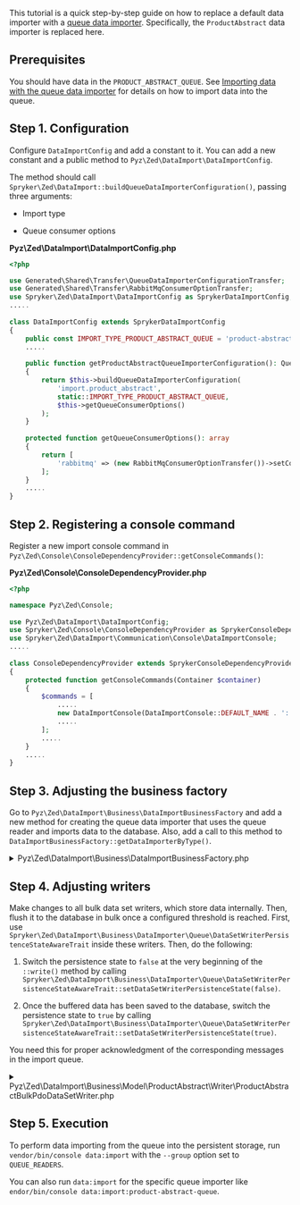 This tutorial is a quick step-by-step guide on how to replace a default data importer with a [queue data importer](https://documentation.spryker.com/docs/importing-data-with-queue-data-importer). 
Specifically, the `ProductAbstract` data importer is replaced here.

## Prerequisites
You should have data in the `PRODUCT_ABSTRACT_QUEUE`. See [Importing data with the queue data importer](https://documentation.spryker.com/docs/importing-data-with-queue-data-importer#exporing-data-from-csv-to-queue) for details on how to import data into the queue.

## Step 1. Configuration
Configure `DataImportConfig` and add a constant to it. You can add a new constant and a public method to  `Pyz\Zed\DataImport\DataImportConfig`. 

The method should call `Spryker\Zed\DataImport::buildQueueDataImporterConfiguration()`, passing three arguments:

* Import type

* Queue consumer options

**Pyz\Zed\DataImport\DataImportConfig.php**

```php
<?php

use Generated\Shared\Transfer\QueueDataImporterConfigurationTransfer;
use Generated\Shared\Transfer\RabbitMqConsumerOptionTransfer;
use Spryker\Zed\DataImport\DataImportConfig as SprykerDataImportConfig;
.....
 
class DataImportConfig extends SprykerDataImportConfig
{
    public const IMPORT_TYPE_PRODUCT_ABSTRACT_QUEUE = 'product-abstract-queue'; // We assumed you already provided the data in this queue
    .....
  
    public function getProductAbstractQueueImporterConfiguration(): QueueDataImporterConfigurationTransfer
    {
        return $this->buildQueueDataImporterConfiguration(
            'import.product_abstract',
            static::IMPORT_TYPE_PRODUCT_ABSTRACT_QUEUE,
            $this->getQueueConsumerOptions()
        );
    }
 
    protected function getQueueConsumerOptions(): array
    {
        return [
            'rabbitmq' => (new RabbitMqConsumerOptionTransfer())->setConsumerExclusive(false)->setNoWait(false),
        ];
    }
    .....
}
```

## Step 2. Registering a console command
Register a new import console command in `Pyz\Zed\Console\ConsoleDependencyProvider::getConsoleCommands()`:

**Pyz\Zed\Console\ConsoleDependencyProvider.php**

```php
<?php

namespace Pyz\Zed\Console;
 
use Pyz\Zed\DataImport\DataImportConfig;
use Spryker\Zed\Console\ConsoleDependencyProvider as SprykerConsoleDependencyProvider;
use Spryker\Zed\DataImport\Communication\Console\DataImportConsole;
.....
 
class ConsoleDependencyProvider extends SprykerConsoleDependencyProvider
{
    protected function getConsoleCommands(Container $container)
    {
        $commands = [
            .....
            new DataImportConsole(DataImportConsole::DEFAULT_NAME . ':' . DataImportConfig::IMPORT_TYPE_PRODUCT_ABSTRACT_QUEUE),
            .....
        ];
        .....
    }
    .....
}
```

## Step 3. Adjusting the business factory
Go to `Pyz\Zed\DataImport\Business\DataImportBusinessFactory` and add a new method for creating the queue data importer that uses the queue reader and imports data to the database. 
Also, add a call to this method to `DataImportBusinessFactory::getDataImporterByType()`. 

<details><summary>Pyz\Zed\DataImport\Business\DataImportBusinessFactory.php</summary>

```php
<?php

use Spryker\Zed\DataImport\Business\DataImporter\Queue\QueueDataImporterInterface;
.....
 
class DataImportBusinessFactory extends SprykerDataImportBusinessFactory
{
    .....
    public function getDataImporterByType()
    {
        .....
            case DataImportConfig::IMPORT_TYPE_PRODUCT_ABSTRACT_QUEUE:
                return $this->createProductAbstractQueueImporter($dataImportConfigurationActionTransfer);

        .....
    }
  
    protected function createProductAbstractQueueImporter(): QueueDataImporterInterface
    {
        $dataImporter = $this->createQueueDataImporter($this->getConfig()->getProductAbstractQueueImporterConfiguration());
  
        $dataSetStepBroker = $this->createTransactionAwareDataSetStepBroker(ProductAbstractHydratorStep::BULK_SIZE);
        $dataSetStepBroker
            ->addStep($this->createAddLocalesStep())
            ->addStep($this->createAddCategoryKeysStep())
            ->addStep($this->createTaxSetNameToIdTaxSetStep(ProductAbstractHydratorStep::KEY_TAX_SET_NAME))
            ->addStep($this->createAttributesExtractorStep())
            ->addStep($this->createProductLocalizedAttributesExtractorStep([
                ProductAbstractHydratorStep::KEY_NAME,
                ProductAbstractHydratorStep::KEY_URL,
                ProductAbstractHydratorStep::KEY_DESCRIPTION,
                ProductAbstractHydratorStep::KEY_META_TITLE,
                ProductAbstractHydratorStep::KEY_META_DESCRIPTION,
                ProductAbstractHydratorStep::KEY_META_KEYWORDS,
            ]))
            ->addStep(new ProductAbstractHydratorStep());
        $dataImporter->addDataSetStepBroker($dataSetStepBroker);
        $dataImporter->setDataSetWriter($this->createProductAbstractDataImportWriters());
  
        return $dataImporter;
    }
    .....
}
```
</details>

## Step 4. Adjusting writers
Make changes to all bulk data set writers, which store data internally. Then, flush it to the database in bulk once a configured threshold is reached. 
First, use `Spryker\Zed\DataImport\Business\DataImporter\Queue\DataSetWriterPersistenceStateAwareTrait` inside these writers. Then, do the following:
1. Switch the persistence state to `false` at the very beginning of the `::write()` method by calling `Spryker\Zed\DataImport\Business\DataImporter\Queue\DataSetWriterPersistenceStateAwareTrait::setDataSetWriterPersistenceState(false)`.

2. Once the buffered data has been saved to the database, switch the persistence state to `true`  by calling `Spryker\Zed\DataImport\Business\DataImporter\Queue\DataSetWriterPersistenceStateAwareTrait::setDataSetWriterPersistenceState(true)`.

You need this for proper acknowledgment of the corresponding messages in the import queue.

<details><summary>Pyz\Zed\DataImport\Business\Model\ProductAbstract\Writer\ProductAbstractBulkPdoDataSetWriter.php</summary>

```php
<?php

use Spryker\Zed\DataImport\Business\DataImporter\Queue\DataSetWriterPersistenceStateAwareTrait;
use Spryker\Zed\DataImport\Business\Model\DataSet\DataSetInterface;
use Spryker\Zed\DataImport\Business\Model\DataSet\DataSetWriterInterface;
.....
 
class ProductAbstractBulkPdoDataSetWriter implements DataSetWriterInterface
{
    use DataSetWriterPersistenceStateAwareTrait;
 
    /**
     * Static buffer.
     */
    protected static $productAbstractCollection = [];
 
    .....
 
    public function write(DataSetInterface $dataSet): void
    {
        $this->setDataSetWriterPersistenceState(false);
         
        // storing data sets in the internal buffer
    }
 
    .....
 
    /**
     * Called once the data in the internal buffer is ready to be saved.
     */
    protected function flush(): void
    {
        // writing data from the buffer to database
         
        $this->setDataSetWriterPersistenceState(true);
    }
}
```

</details>


## Step 5. Execution
To perform data importing from the queue into the persistent storage, run `vendor/bin/console data:import` with the `--group` option set to `QUEUE_READERS`.

You can also run `data:import` for the specific queue importer like `endor/bin/console data:import:product-abstract-queue`.
